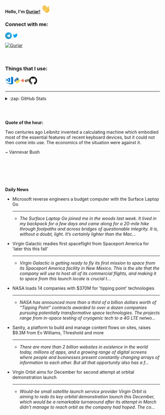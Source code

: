 #### Hello, I'm [Gurjar!](https://GurjarKing.github.io) <img src="https://raw.githubusercontent.com/ABSphreak/ABSphreak/master/gifs/Hi.gif" width="30px"></h2>


### Connect with me:

[<img align="left" alt="Gurjar | Telegram" width="22px" src="https://raw.githubusercontent.com/github/explore/80688e429a7d4ef2fca1e82350fe8e3517d3494d/topics/telegram/telegram.png" />][Telegram]
[<img align="left" alt="Gurjar | Twitter" width="22px" src="https://raw.githubusercontent.com/github/explore/80688e429a7d4ef2fca1e82350fe8e3517d3494d/topics/twitter/twitter.png" />][Twitter]
<br >
<br >
<a href="https://github.com/GurjarKing"><img src="https://komarev.com/ghpvc/?username=GurjarKing" alt="Gurjar" /></a> <br />
<br />
<br />
<!-- <br >

![](https://visitor-badge.glitch.me/badge?page_id=GurjarKing)

<br /> -->

### Things that I use:

[<img align="left" alt="Visual Studio Code" width="26px" src="https://raw.githubusercontent.com/github/explore/80688e429a7d4ef2fca1e82350fe8e3517d3494d/topics/visual-studio-code/visual-studio-code.png" />][VSCode]
[<img align="left" alt="Python" width="26px" src="https://raw.githubusercontent.com/github/explore/80688e429a7d4ef2fca1e82350fe8e3517d3494d/topics/python/python.png" />][Python]
[<img align="left" alt="Git" width="26px" src="https://raw.githubusercontent.com/github/explore/80688e429a7d4ef2fca1e82350fe8e3517d3494d/topics/git/git.png" />][Git]
[<img align="left" alt="GitHub" width="26px" src="https://raw.githubusercontent.com/github/explore/78df643247d429f6cc873026c0622819ad797942/topics/github/github.png" />][Github]

<br />
<br />

---
<details>
  <summary>:zap: GitHub Stats</summary>

<img align="left" alt="Gurjar's Github Stats" src="https://github-readme-stats.vercel.app/api?username=GurjarKing&show_icons=true&hide_border=true&count_private=true&include_all_commit=true&theme=algolia" />

</details>

<!-- ### 🔔 My latest tweet
<a href="https://twitter.com/Gurjar_King43" target="_blank">
	<img src="https://github.com/GurjarKing/GurjarKing/raw/master/tweet.png" width="70%" align="center" alt="Click to view on Twitter" title="My latest tweet, as an image"/>
</a> -->
<br>

<pre>

</pre>

**Quote of the hour:**

Two centuries ago Leibnitz invented a calculating machine which embodied most of the essential features of recent keyboard devices, but it could not then come into use. The economics of the situation were against it.

~ Vannevar Bush
<pre>

</pre>
<br>
<pre>


</pre>
<strong>Daily News</strong>
  
  - Microsoft reverse engineers a budget computer with the Surface Laptop Go
     <hr/>
     
      - *The Surface Laptop Go joined me in the woods last week. It lived in my backpack for a few days and came along for a 20-mile hike through footpaths and across bridges of questionable integrity. It is, without a doubt, light. It’s certainly lighter than the Mac…*
     
  - Virgin Galactic readies first spaceflight from Spaceport America for 'later this this fall'
      <hr/>
      
      - *Virgin Galactic is getting ready to fly its first mission to space from its Spaceport America facility in New Mexico. This is the site that the company will use to host all of its commercial flights, and making it to space from this launch locale is crucial t…*
      
  - NASA loads 14 companies with $370M for 'tipping point' technologies
      <hr/>
      
      - *NASA has announced more than a third of a billion dollars worth of “Tipping Point” contracts awarded to over a dozen companies pursuing potentially transformative space technologies. The projects range from in-space testing of cryogenic tech to a 4G LTE netwo…*
      
  - Sanity, a platform to build and manage content flows on sites, raises $9.3M from Ev Williams, Threshold and more
      <hr/>
      
      - *There are more than 2 billion websites in existence in the world today, millions of apps, and a growing range of digital screens where people and businesses present constantly changing arrays of information to each other. But all that opportunity also has a f…*
       
  - Virgin Orbit aims for December for second attempt at orbital demonstration launch
      <hr/>
       
       - *Would-be small satellite launch service provider Virgin Orbit is aiming to redo its key orbital demonstration launch this December, which would be a remarkable turnaround after its attempt in March didn’t manage to reach orbit as the company had hoped. The co…*
      

<br />

[VSCode]: https://code.visualstudio.com/
[Python]: https://www.python.org/
[Git]: https://git-scm.com/
[Github]: https://github.com/
[Telegram]: https://t.me/Gurjar_King/
[Twitter]: https://twitter.com/Gurjar_King43/
